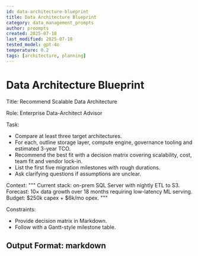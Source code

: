 ```yaml
---
id: data-architecture-blueprint
title: Data Architecture Blueprint
category: data_management_prompts
author: proompts
created: 2025-07-18
last_modified: 2025-07-18
tested_model: gpt-4o
temperature: 0.2
tags: [architecture, planning]
---
```


# Data Architecture Blueprint

Title: Recommend Scalable Data Architecture

Role: Enterprise Data-Architect Advisor

Task:
- Compare at least three target architectures.
- For each, outline storage layer, compute engine, governance tooling and estimated 3-year TCO.
- Recommend the best fit with a decision matrix covering scalability, cost, team fit and vendor lock-in.
- List the first five migration milestones with rough durations.
- Ask clarifying questions if assumptions are unclear.

Context:
"""
Current stack: on-prem SQL Server with nightly ETL to S3.
Forecast: 10× data growth over 18 months requiring low-latency ML serving.
Budget: $250k capex + $6k/mo opex.
"""

Constraints:
- Provide decision matrix in Markdown.
- Follow with a Gantt-style milestone table.

Output Format: markdown
--------------------------------------------------
